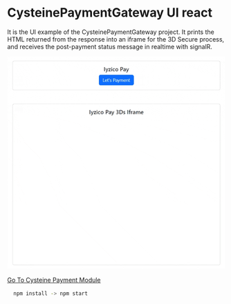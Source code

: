 # CysteinePaymentGateway UI react

It is the UI example of the CysteinePaymentGateway project. It prints the HTML returned from the response into an iframe for the 3D Secure process, and receives the post-payment status message in realtime with signalR.

<img src="https://github.com/burakpatat/cysteinepaymentgateway-ui/blob/main/public/cysteinepaymentgatewayui.gif" width="auto">

[Go To Cysteine Payment Module](https://github.com/burakpatat/CysteinePaymentGateway)

```bash
  npm install -> npm start
```


